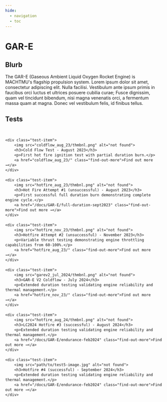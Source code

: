 ```yaml
---
hide:
  - navigation
  - toc
---
```


# GAR-E


## Blurb
The GAR-E (Gaseous Ambient Liquid Oxygen Rocket Engine) is MACHTMU's flagship propulsion system. Lorem ipsum dolor sit amet, consectetur adipiscing elit. Nulla facilisi. Vestibulum ante ipsum primis in faucibus orci luctus et ultrices posuere cubilia curae; Fusce dignissim, quam vel tincidunt bibendum, nisi magna venenatis orci, a fermentum massa quam at magna. Donec vel vestibulum felis, id finibus tellus.

## Tests

<div class="test-gallery">
    
    <div class="test-item">
        <img src="coldflow_aug_23/thmbnl.png" alt="not found">
        <h3>Cold Flow Test - August 2023</h3>
        <p>First hot fire ignition test with partial duration burn.</p>
        <a href="coldflow_aug_23/" class="find-out-more">Find out more →</a>
    </div>
    
    <div class="test-item">
        <img src="hotfire_aug_23/thmbnl.png" alt="not found">
        <h3>Hot Fire Attempt #1 (unsuccessful) - August 2023</h3>
        <p>First successful full duration burn demonstrating complete engine cycle.</p>
        <a href="/docs/GAR-E/full-duration-sept2023" class="find-out-more">Find out more →</a>
    </div>
    
    <div class="test-item">
        <img src="hotfire_nov_23/thmbnl.png" alt="not found">
        <h3>Hotfire Attempt #2 (unsuccessful) - November 2023</h3>
        <p>Variable thrust testing demonstrating engine throttling capabilities from 60-100%.</p>
        <a href="hotfire_aug_23/" class="find-out-more">Find out more →</a>
    </div>
    
    <div class="test-item">
        <img src="garev2_jul_2024/thmbnl.png" alt="not found">
        <h3>GAR-E V2 Coldflow - July 2024</h3>
        <p>Extended duration testing validating engine reliability and thermal management.</p>
        <a href="hotfire_nov_23/" class="find-out-more">Find out more →</a>
    </div>

    <div class="test-item">
        <img src="hotfire_aug_24/thmbnl.png" alt="not found">
        <h3>LC2024 Hotfire #3 (successful) - August 2024</h3>
        <p>Extended duration testing validating engine reliability and thermal management.</p>
        <a href="/docs/GAR-E/endurance-feb2024" class="find-out-more">Find out more →</a>
    </div>

    <div class="test-item">
        <img src="path/to/test5-image.jpg" alt="not found">
        <h3>Hotfire #4 (successful) - September 2024</h3>
        <p>Extended duration testing validating engine reliability and thermal management.</p>
        <a href="/docs/GAR-E/endurance-feb2024" class="find-out-more">Find out more →</a>
    </div>

</div>

<style>
    .test-gallery {
        display: grid;
        grid-template-columns: repeat(auto-fill, minmax(300px, 1fr));
        gap: 2rem;
        margin: 2rem 0;
    }
    
    .test-item {
        border: 1px solid #ddd;
        border-radius: 8px;
        padding: 1rem;
        transition: transform 0.3s ease, box-shadow 0.3s ease;
    }
    
    .test-item:hover {
        transform: translateY(-5px);
        box-shadow: 0 10px 20px rgba(0,0,0,0.1);
    }
    
    .test-item img {
        width: 100%;
        height: 200px;
        object-fit: cover;
        border-radius: 5px;
    }
    
    .find-out-more {
        display: inline-block;
        margin-top: 1rem;
        padding: 0.5rem 1rem;
        background-color: #0066cc;
        color: white !important;
        text-decoration: none;
        border-radius: 4px;
        transition: background-color 0.3s ease;
    }
    
    .find-out-more:hover {
        background-color: #004c99;
        color: white !important;
    }
</style>